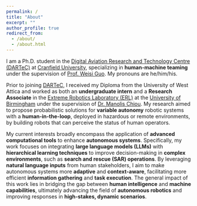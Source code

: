 ```yaml
---
permalink: /
title: "About"
excerpt: ""
author_profile: true
redirect_from:
  - /about/
  - /about.html
---
```


<!-- I am a Ph.D. Student in the [Digital Aviation Research and Technology Centre (DARTeC)](https://www.cranfield.ac.uk/centres/digital-aviation-research-and-technology-centre) at [Cranfield University](https://www.cranfield.ac.uk/) specializing in **human-drone teaming** under the supervision of [Prof. Weisi Guo](https://www.weisiguo.com). My pronouns are he/him/his.

Prior to joining [DARTeC](https://www.cranfield.ac.uk/centres/digital-aviation-research-and-technology-centre), I received my Diploma from the University of West Attica and worked both as an **undergraduate intern** and **Research Associate** in the [Extreme Robotics Laboratory (ERL)](https://www.birmingham.ac.uk/research/activity/metallurgy-materials/robotics/index.aspx) at the [University of Birmingham](https://www.birmingham.ac.uk/index.aspx) under the supervision of [Dr Manolis Chiou](http://manolischiou.com/). The research aimed to suggest probabilistic solutions to **variable autonomy** robotic systems with a **human-in-the-loop** deployed in hazardous or remote environments, by building robots that can perceive the status of human operators. -->

I am a Ph.D. student in the [Digital Aviation Research and Technology Centre (DARTeC)](https://www.cranfield.ac.uk/centres/digital-aviation-research-and-technology-centre) at [Cranfield University](https://www.cranfield.ac.uk/), specializing in **human-machine teaming** under the supervision of [Prof. Weisi Guo](https://www.weisiguo.com). My pronouns are he/him/his.

Prior to joining [DARTeC](https://www.cranfield.ac.uk/centres/digital-aviation-research-and-technology-centre), I received my Diploma from the University of West Attica and worked as both an **undergraduate intern** and a **Research Associate** in the [Extreme Robotics Laboratory (ERL)](https://www.birmingham.ac.uk/research/activity/metallurgy-materials/robotics/index.aspx) at the [University of Birmingham](https://www.birmingham.ac.uk/index.aspx) under the supervision of [Dr. Manolis Chiou](http://manolischiou.com/). My research aimed to propose probabilistic solutions for **variable autonomy** robotic systems with a **human-in-the-loop**, deployed in hazardous or remote environments, by building robots that can perceive the status of human operators.

My current interests broadly encompass the application of **advanced computational tools** to enhance **autonomous systems**. Specifically, my work focuses on integrating **large language models (LLMs)** with **hierarchical learning techniques** to improve decision-making in **complex environments**, such as **search and rescue (SAR) operations**. By leveraging **natural language inputs** from human stakeholders, I aim to make autonomous systems more **adaptive** and **context-aware**, facilitating more efficient **information gathering** and **task execution**. The general impact of this work lies in bridging the gap between **human intelligence** and **machine capabilities**, ultimately advancing the field of **autonomous robotics** and improving responses in **high-stakes, dynamic scenarios**.

